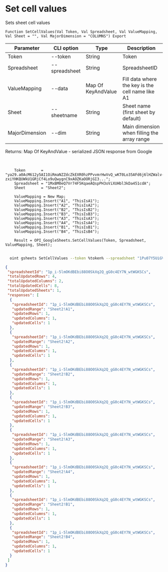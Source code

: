 ﻿---
sidebar_position: 1
---

# Set cell values
 Sets sheet cell values



`Function SetCellValues(Val Token, Val Spreadsheet, Val ValueMapping, Val Sheet = "", Val MajorDimension = "COLUMNS") Export`

  | Parameter | CLI option | Type | Description |
  |-|-|-|-|
  | Token | --token | String | Token |
  | Spreadsheet | --spreadsheet | String | SpreadsheetID |
  | ValueMapping | --data | Map Of KeyAndValue | Fill data where the key is the cell name like A1 |
  | Sheet | --sheetname | String | Sheet name (first sheet by default) |
  | MajorDimension | --dim | String | Main dimension when filling the array range |

  
  Returns:  Map Of KeyAndValue - serialized JSON response from Google

<br/>




```bsl title="Code example"
    Token       = "ya29.a0AcM612y5AI1OiRmaNZZdcZkEXR0hzPPvvmrHwVvQ_wKT0Lo35AFd6j6lHZWalv-zxiYHKQUWkU1GRjCf4Lo9uQwygnC9xAOZKaOORjGI3...";
    Spreadsheet = "1MxBM0eQ7Vr74F5KqaeAQspPH3oViXUHbl3kDa451cdA";
    Sheet       = "Sheet2";

    ValueMapping = New Map;
    ValueMapping.Insert("A1", "ThisIsA1");
    ValueMapping.Insert("A2", "ThisIsA2");
    ValueMapping.Insert("B2", "ThisIsB2");
    ValueMapping.Insert("B3", "ThisIsB3");
    ValueMapping.Insert("A3", "ThisIsA3");
    ValueMapping.Insert("A4", "ThisIsA4");
    ValueMapping.Insert("B1", "ThisIsB1");
    ValueMapping.Insert("B4", "ThisIsB4");

    Result = OPI_GoogleSheets.SetCellValues(Token, Spreadsheet, ValueMapping, Sheet);
```



```sh title="CLI command example"
    
  oint gsheets SetCellValues --token %token% --spreadsheet "1Pu07Y5UiGVfW4fqfP7tcSQtdSX_2wdm2Ih23zlxJJwc" --data %data% --sheetname "Sheet2" --dim %dim%

```

```json title="Result"
{
 "spreadsheetId": "1p_i-5lmOKdBEbi88O0SkXq2Q_gG0c4EY7N_wtWGKSCs",
 "totalUpdatedRows": 4,
 "totalUpdatedColumns": 2,
 "totalUpdatedCells": 8,
 "totalUpdatedSheets": 1,
 "responses": [
  {
   "spreadsheetId": "1p_i-5lmOKdBEbi88O0SkXq2Q_gG0c4EY7N_wtWGKSCs",
   "updatedRange": "Sheet2!A1",
   "updatedRows": 1,
   "updatedColumns": 1,
   "updatedCells": 1
  },
  {
   "spreadsheetId": "1p_i-5lmOKdBEbi88O0SkXq2Q_gG0c4EY7N_wtWGKSCs",
   "updatedRange": "Sheet2!A2",
   "updatedRows": 1,
   "updatedColumns": 1,
   "updatedCells": 1
  },
  {
   "spreadsheetId": "1p_i-5lmOKdBEbi88O0SkXq2Q_gG0c4EY7N_wtWGKSCs",
   "updatedRange": "Sheet2!B2",
   "updatedRows": 1,
   "updatedColumns": 1,
   "updatedCells": 1
  },
  {
   "spreadsheetId": "1p_i-5lmOKdBEbi88O0SkXq2Q_gG0c4EY7N_wtWGKSCs",
   "updatedRange": "Sheet2!B3",
   "updatedRows": 1,
   "updatedColumns": 1,
   "updatedCells": 1
  },
  {
   "spreadsheetId": "1p_i-5lmOKdBEbi88O0SkXq2Q_gG0c4EY7N_wtWGKSCs",
   "updatedRange": "Sheet2!A3",
   "updatedRows": 1,
   "updatedColumns": 1,
   "updatedCells": 1
  },
  {
   "spreadsheetId": "1p_i-5lmOKdBEbi88O0SkXq2Q_gG0c4EY7N_wtWGKSCs",
   "updatedRange": "Sheet2!A4",
   "updatedRows": 1,
   "updatedColumns": 1,
   "updatedCells": 1
  },
  {
   "spreadsheetId": "1p_i-5lmOKdBEbi88O0SkXq2Q_gG0c4EY7N_wtWGKSCs",
   "updatedRange": "Sheet2!B1",
   "updatedRows": 1,
   "updatedColumns": 1,
   "updatedCells": 1
  },
  {
   "spreadsheetId": "1p_i-5lmOKdBEbi88O0SkXq2Q_gG0c4EY7N_wtWGKSCs",
   "updatedRange": "Sheet2!B4",
   "updatedRows": 1,
   "updatedColumns": 1,
   "updatedCells": 1
  }
 ]
}
```
